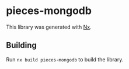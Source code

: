 # pieces-mongodb

This library was generated with [Nx](https://nx.dev).

## Building

Run `nx build pieces-mongodb` to build the library.
